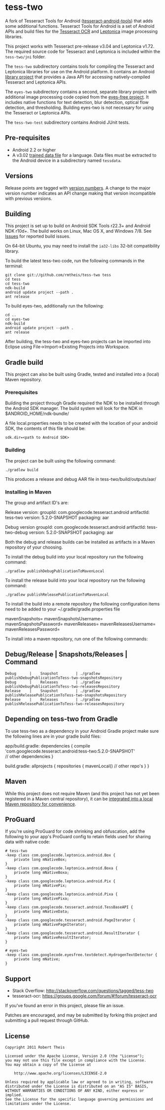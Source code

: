# tess-two

A fork of Tesseract Tools for Android 
([tesseract-android-tools][tesseract-android-tools]) that adds some
additional functions. Tesseract Tools for Android is a set of Android APIs and
build files for the [Tesseract OCR][tesseract-ocr] and [Leptonica][leptonica] 
image processing libraries.

This project works with Tesseract pre-release v3.04 and Leptonica v1.72. The 
required source code for Tesseract and Leptonica is included within the 
`tess-two/jni` folder.

The `tess-two` subdirectory contains tools for compiling the Tesseract and 
Leptonica libraries for use on the Android platform. It contains an Android 
[library project][library-project] that provides a Java API for accessing 
natively-compiled Tesseract and Leptonica APIs.

The `eyes-two` subdirectory contains a second, separate library project with 
additional image processing code copied from the [eyes-free project][eyes-free].
It includes native functions for text detection, blur detection, optical flow 
detection, and thresholding. Building eyes-two is not necessary for using the 
Tesseract or Leptonica APIs.

The `tess-two-test` subdirectory contains Android JUnit tests.

## Pre-requisites

* Android 2.2 or higher
* A v3.02 [trained data file][tessdata] for a language. Data files must be 
extracted to the Android device in a subdirectory named `tessdata`.

## Versions

Release points are tagged with [version numbers][semantic-versioning]. A change 
to the major version number indicates an API change making that version 
incompatible with previous versions.

## Building

This project is set up to build on Android SDK Tools r22.3+ and Android NDK 
r10d+. The build works on Linux, Mac OS X, and Windows 7/8. See [Issues][issues]
for reported build issues.

On 64-bit Ubuntu, you may need to install the `ia32-libs` 32-bit compatibility 
library.

To build the latest tess-two code, run the following commands in the terminal:

    git clone git://github.com/rmtheis/tess-two tess
    cd tess
    cd tess-two
    ndk-build
    android update project --path .
    ant release

To build eyes-two, additionally run the following:

    cd ..
    cd eyes-two
    ndk-build
    android update project --path .
    ant release

After building, the tess-two and eyes-two projects can be imported into Eclipse 
using File->Import->Existing Projects into Workspace.

## Gradle build

This project can also be built using Gradle, tested and installed into a (local) Maven repository.

### Prerequisites 

Building the project through Gradle required the NDK to be installed through the Android SDK manager. The build system will look for the NDK in $ANDROID_HOME/ndk-bundle/ 

A file local.properties needs to be created with the location of your android SDK, the contents of this file should be:

    sdk.dir=<path to Android SDK>

### Building

The project can be built using the following command: 

    ./gradlew build

This produces a release and debug  AAR file in tess-two/build/outputs/aar/

### Installing in Maven

The group and artifact ID's are:

Release version:
groupId: com.googlecode.tesseract.android
artifactId: tess-two
version: 5.2.0-SNAPSHOT
packaging: aar

Debug version
groupId: com.googlecode.tesseract.android
artifactId: tess-two-debug
version: 5.2.0-SNAPSHOT
packaging: aar


Both the debug and release builds can be installed as artifacts in a Maven repository of your choosing.

To install the debug build into your local repository run the following command:

    ./gradlew publishDebugPublicationToMavenLocal 

To install the release build into your local repository run the following command:

    ./gradlew publishReleasePublicationToMavenLocal

To install the build into a remote repository the following configuration items need to be added to your ~/.gradle/gradle.properties file

mavenSnapshots=<url>
mavenSnapshotsUsername=<username>
mavenSnapshotsPassword=<password>
mavenReleases=<url>
mavenReleasesUsername=<username>
mavenReleasesPassword=<password>

To install into a maven repository, run one of the following commands:

 Debug/Release | Snapshots/Releases | Command
------------------------------------------------------
    Debug      |    Snapshot        | ./gradlew publishDebugPublicationToTess-two-snapshotsRepository
    Debug      |    Releases        | ./gradlew publishDebugPublicationToTess-two-releasesRepository
    Release    |    Snapshot        | ./gradlew publishReleasePublicationToTess-two-snapshotsRepository
    Release    |    Releases        | ./gradlew publishReleasePublicationToTess-two-releasesRepository

## Depending on tess-two from Gradle

To use tess-two as a dependency in your Android Gradle project make sure the following lines are in your gradle build files:

app/build.gradle:
    dependencies { 
        compile 'com.googlecode.tesseract.android:tess-two:5.2.0-SNAPSHOT'  
        // other dependencies
    }

build.gradle:
    allprojects {
        repositories {
            mavenLocal()
            // other repo's
        }
    }



## Maven

While this project does not require Maven (and this project has not yet been 
registered in a Maven central repository), it can be 
[integrated into a local Maven repository for convenience][maven].

## ProGuard
If you're using ProGuard for code shrinking and obfuscation, add the following
to your app's ProGuard config to retain fields used for sharing data with native
code:
```proguard
# tess-two
-keep class com.googlecode.leptonica.android.Box {
    private long mNativeBox;
}
-keep class com.googlecode.leptonica.android.Boxa {
    private long mNativeBoxa;
}
-keep class com.googlecode.leptonica.android.Pix {
    private long mNativePix;
}
-keep class com.googlecode.leptonica.android.Pixa {
    private long mNativePixa;
}
-keep class com.googlecode.tesseract.android.TessBaseAPI {
    private long mNativeData;
}
-keep class com.googlecode.tesseract.android.PageIterator {
    private long mNativePageIterator;
}
-keep class com.googlecode.tesseract.android.ResultIterator {
    private long mNativeResultIterator;
}
```

```proguard
# eyes-two
-keep class com.googlecode.eyesfree.textdetect.HydrogenTextDetector {
    private long mNative;
}
```

## Support

* Stack Overflow: http://stackoverflow.com/questions/tagged/tess-two
* tesseract-ocr: https://groups.google.com/forum/#!forum/tesseract-ocr

If you've found an error in this project, please file an issue.

Patches are encouraged, and may be submitted by forking this project and 
submitting a pull request through GitHub. 

## License

    Copyright 2011 Robert Theis

    Licensed under the Apache License, Version 2.0 (the "License");
    you may not use this file except in compliance with the License.
    You may obtain a copy of the License at

        http://www.apache.org/licenses/LICENSE-2.0

    Unless required by applicable law or agreed to in writing, software
    distributed under the License is distributed on an "AS IS" BASIS,
    WITHOUT WARRANTIES OR CONDITIONS OF ANY KIND, either express or implied.
    See the License for the specific language governing permissions and
    limitations under the License.


[tesseract-android-tools]: https://github.com/alanv/tesseract-android-tools
[tesseract-ocr]: https://github.com/tesseract-ocr/tesseract
[leptonica]: http://www.leptonica.com/
[library-project]: https://developer.android.com/tools/projects/projects-eclipse.html#ReferencingLibraryProject
[eyes-free]: https://code.google.com/p/eyes-free/
[tessdata]: https://github.com/tesseract-ocr/tessdata
[semantic-versioning]: http://semver.org
[issues]: https://github.com/rmtheis/tess-two/issues
[maven]: http://www.jameselsey.co.uk/blogs/techblog/tesseract-ocr-on-android-is-easier-if-you-maven-ise-it-works-on-windows-too/
[stackoverflow]: https://stackoverflow.com/
